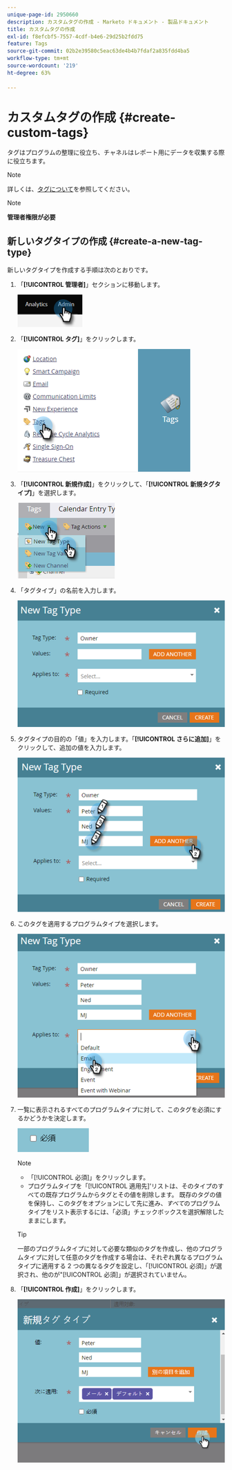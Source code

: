 ```yaml
---
unique-page-id: 2950660
description: カスタムタグの作成 - Marketo ドキュメント - 製品ドキュメント
title: カスタムタグの作成
exl-id: f8efcbf5-7557-4cdf-b4e6-29d25b2fdd75
feature: Tags
source-git-commit: 02b2e39580c5eac63de4b4b7fdaf2a835fdd4ba5
workflow-type: tm+mt
source-wordcount: '219'
ht-degree: 63%

---
```


# カスタムタグの作成 {#create-custom-tags}

タグはプログラムの整理に役立ち、チャネルはレポート用にデータを収集する際に役立ちます。

>[!NOTE]
>
>詳しくは、[タグについて](/help/marketo/product-docs/core-marketo-concepts/programs/working-with-programs/understanding-tags.md)を参照してください。

>[!NOTE]
>
>**管理者権限が必要**

## 新しいタグタイプの作成 {#create-a-new-tag-type}

新しいタグタイプを作成する手順は次のとおりです。

1. 「**[!UICONTROL 管理者]**」セクションに移動します。

   ![](assets/create-custom-tags-1.png)

1. 「**[!UICONTROL タグ]**」をクリックします。

   ![](assets/create-custom-tags-2.png)

1. 「**[!UICONTROL 新規作成]**」をクリックして、「**[!UICONTROL 新規タグタイプ]**」を選択します。

   ![](assets/create-custom-tags-3.png)

1. 「タグタイプ」の名前を入力します。

   ![](assets/create-custom-tags-4.png)

1. タグタイプの目的の「値」を入力します。「**[!UICONTROL さらに追加]**」をクリックして、追加の値を入力します。

   ![](assets/create-custom-tags-5.png)

1. このタグを適用するプログラムタイプを選択します。

   ![](assets/create-custom-tags-6.png)

1. 一覧に表示されるすべてのプログラムタイプに対して、このタグを必須にするかどうかを決定します。

   ![](assets/create-custom-tags-7.png)

   >[!NOTE]
   >
   >* 「[!UICONTROL 必須]」をクリックします。
   >* プログラムタイプを「[!UICONTROL 適用先]&#39;リストは、そのタイプのすべての既存プログラムからタグとその値を削除します。 既存のタグの値を保持し、このタグをオプションにして先に進み、_すべて_&#x200B;のプログラムタイプをリスト表示するには、「必須」チェックボックスを選択解除したままにします。

   >[!TIP]
   >
   >一部のプログラムタイプに対して必要な類似のタグを作成し、他のプログラムタイプに対して任意のタグを作成する場合は、それぞれ異なるプログラムタイプに適用する 2 つの異なるタグを設定し、「[!UICONTROL 必須]」が選択され、他のが&quot;[!UICONTROL 必須]」が選択されていません。

1. 「**[!UICONTROL 作成]**」をクリックします。

   ![](assets/create-custom-tags-8.png)
